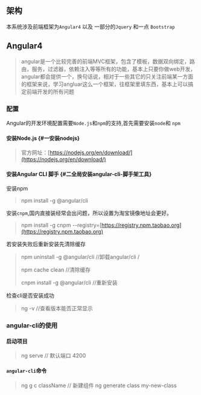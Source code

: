 ## 架构

本系统涉及前端框架为`Angular4` 以及 一部分的`Jquery` 和一点 `Bootstrap`

## Angular4

> angular是一个比较完善的前端MVC框架，包含了模板，数据双向绑定，路由，服务，过滤器，依赖注入等等所有的功能，基本上只要你做web开发，angular都会提供一个，换句话说，相对于一些其它的只关注前端某一方面的框架来说，学习angluar这么一个框架，往框架里填东西，基本上可以搞定前端开发的所有问题

### 配置

Angular的开发环境配置需要`Node.js`和`npm`的支持,首先需要安装`node`和 `npm`

#### 安装Node.js {#一安装nodejs}

> 官方网址：[https://nodejs.org/en/download/](https://nodejs.org/en/download/)

#### 安装Angular CLI 脚手 {#二全局安装angular-cli-脚手架工具}

安装npm

> npm install -g @angular/cli

安装`cnpm`,国内直接装经常会出问题，所以设置为淘宝镜像地址会更好。

> npm install -g cnpm --registry=[https://registry.npm.taobao.org](https://registry.npm.taobao.org)

若安装失败后重新安装先清除缓存

> npm uninstall -g @angular/cli   //卸载angular/cli /
>
> npm cache clean  //清除缓存
>
> cnpm install -g @angular/cli    //重新安装

检查cli是否安装成功

> ng -v //查看版本能否正常显示

### angular-cli的使用

#### 启动项目

> ng serve  // 默认端口 4200

#### `angular-cli`命令

> ng g c className // 新建组件 ng generate class my-new-class



